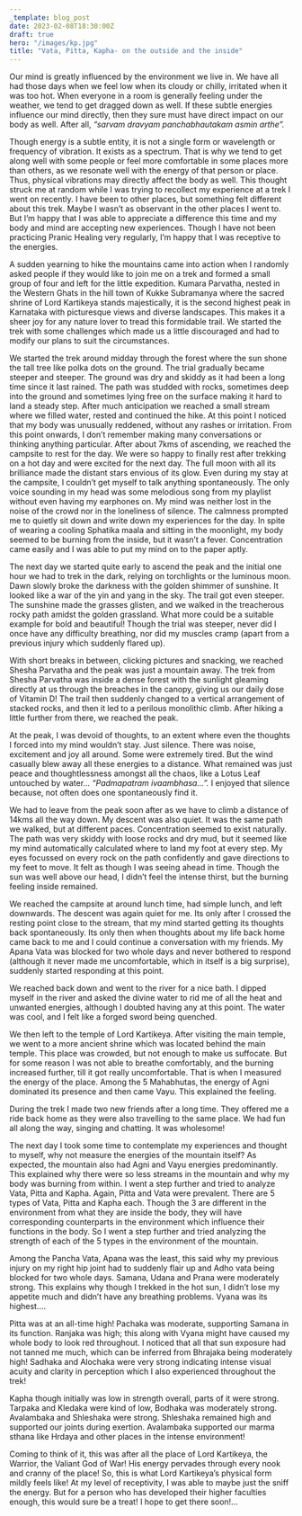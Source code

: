 ```yaml
---
_template: blog_post
date: 2023-02-08T18:30:00Z
draft: true
hero: "/images/kp.jpg"
title: "Vata, Pitta, Kapha- on the outside and the inside"
---
```


Our mind is greatly influenced by the environment we live in. We have all had those days when we feel low when its cloudy or chilly, irritated when it was too hot. When everyone in a room is generally feeling under the weather, we tend to get dragged down as well. If these subtle energies influence our mind directly, then they sure must have direct impact on our body as well. After all, _“sarvam dravyam panchabhautakam asmin arthe”._

Though energy is a subtle entity, it is not a single form or wavelength or frequency of vibration. It exists as a spectrum. That is why we tend to get along well with some people or feel more comfortable in some places more than others, as we resonate well with the energy of that person or place. Thus, physical vibrations may directly affect the body as well. This thought struck me at random while I was trying to recollect my experience at a trek I went on recently. I have been to other places, but something felt different about this trek. Maybe I wasn’t as observant in the other places I went to. But I’m happy that I was able to appreciate a difference this time and my body and mind are accepting new experiences. Though I have not been practicing Pranic Healing very regularly, I’m happy that I was receptive to the energies.

A sudden yearning to hike the mountains came into action when I randomly asked people if they would like to join me on a trek and formed a small group of four and left for the little expedition. Kumara Parvatha, nested in the Western Ghats in the hill town of Kukke Subramanya where the sacred shrine of Lord Kartikeya stands majestically, it is the second highest peak in Karnataka with picturesque views and diverse landscapes. This makes it a sheer joy for any nature lover to tread this formidable trail. We started the trek with some challenges which made us a little discouraged and had to modify our plans to suit the circumstances.

We started the trek around midday through the forest where the sun shone the tall tree like polka dots on the ground. The trial gradually became steeper and steeper. The ground was dry and skiddy as it had been a long time since it last rained. The path was studded with rocks, sometimes deep into the ground and sometimes lying free on the surface making it hard to land a steady step. After much anticipation we reached a small stream where we filled water, rested and continued the hike. At this point I noticed that my body was unusually reddened, without any rashes or irritation. From this point onwards, I don’t remember making many conversations or thinking anything particular. After about 7kms of ascending, we reached the campsite to rest for the day. We were so happy to finally rest after trekking on a hot day and were excited for the next day. The full moon with all its brilliance made the distant stars envious of its glow. Even during my stay at the campsite, I couldn’t get myself to talk anything spontaneously. The only voice sounding in my head was some melodious song from my playlist without even having my earphones on. My mind was neither lost in the noise of the crowd nor in the loneliness of silence. The calmness prompted me to quietly sit down and write down my experiences for the day. In spite of wearing a cooling Sphatika maala and sitting in the moonlight, my body seemed to be burning from the inside, but it wasn’t a fever. Concentration came easily and I was able to put my mind on to the paper aptly.

The next day we started quite early to ascend the peak and the initial one hour we had to trek in the dark, relying on torchlights or the luminous moon. Dawn slowly broke the darkness with the golden shimmer of sunshine. It looked like a war of the yin and yang in the sky. The trail got even steeper. The sunshine made the grasses glisten, and we walked in the treacherous rocky path amidst the golden grassland. What more could be a suitable example for bold and beautiful! Though the trial was steeper, never did I once have any difficulty breathing, nor did my muscles cramp (apart from a previous injury which suddenly flared up).

With short breaks in between, clicking pictures and snacking, we reached Shesha Parvatha and the peak was just a mountain away. The trek from Shesha Parvatha was inside a dense forest with the sunlight gleaming directly at us through the breaches in the canopy, giving us our daily dose of Vitamin D! The trail then suddenly changed to a vertical arrangement of stacked rocks, and then it led to a perilous monolithic climb. After hiking a little further from there, we reached the peak.

At the peak, I was devoid of thoughts, to an extent where even the thoughts I forced into my mind wouldn’t stay. Just silence. There was noise, excitement and joy all around. Some were extremely tired. But the wind casually blew away all these energies to a distance. What remained was just peace and thoughtlessness amongst all the chaos, like a Lotus Leaf untouched by water… _“Padmapatram ivaambhasa…”._ I enjoyed that silence because, not often does one spontaneously find it.

We had to leave from the peak soon after as we have to climb a distance of 14kms all the way down. My descent was also quiet. It was the same path we walked, but at different paces. Concentration seemed to exist naturally. The path was very skiddy with loose rocks and dry mud, but it seemed like my mind automatically calculated where to land my foot at every step. My eyes focussed on every rock on the path confidently and gave directions to my feet to move. It felt as though I was seeing ahead in time. Though the sun was well above our head, I didn’t feel the intense thirst, but the burning feeling inside remained.

We reached the campsite at around lunch time, had simple lunch, and left downwards. The descent was again quiet for me. Its only after I crossed the resting point close to the stream, that my mind started getting its thoughts back spontaneously. Its only then when thoughts about my life back home came back to me and I could continue a conversation with my friends. My Apana Vata was blocked for two whole days and never bothered to respond (although it never made me uncomfortable, which in itself is a big surprise), suddenly started responding at this point.

We reached back down and went to the river for a nice bath. I dipped myself in the river and asked the divine water to rid me of all the heat and unwanted energies, although I doubted having any at this point. The water was cool, and I felt like a forged sword being quenched.

We then left to the temple of Lord Kartikeya. After visiting the main temple, we went to a more ancient shrine which was located behind the main temple. This place was crowded, but not enough to make us suffocate. But for some reason I was not able to breathe comfortably, and the burning increased further, till it got really uncomfortable. That is when I measured the energy of the place. Among the 5 Mahabhutas, the energy of Agni dominated its presence and then came Vayu. This explained the feeling.

During the trek I made two new friends after a long time. They offered me a ride back home as they were also travelling to the same place. We had fun all along the way, singing and chatting. It was wholesome!

The next day I took some time to contemplate my experiences and thought to myself, why not measure the energies of the mountain itself? As expected, the mountain also had Agni and Vayu energies predominantly. This explained why there were so less streams in the mountain and why my body was burning from within. I went a step further and tried to analyze Vata, Pitta and Kapha. Again, Pitta and Vata were prevalent. There are 5 types of Vata, Pitta and Kapha each. Though the 3 are different in the environment from what they are inside the body, they will have corresponding counterparts in the environment which influence their functions in the body. So I went a step further and tried analyzing the strength of each of the 5 types in the environment of the mountain.

Among the Pancha Vata, Apana was the least, this said why my previous injury on my right hip joint had to suddenly flair up and Adho vata being blocked for two whole days. Samana, Udana and Prana were moderately strong. This explains why though I trekked in the hot sun, I didn’t lose my appetite much and didn’t have any breathing problems. Vyana was its highest….

Pitta was at an all-time high! Pachaka was moderate, supporting Samana in its function. Ranjaka was high; this along with Vyana might have caused my whole body to look red throughout. I noticed that all that sun exposure had not tanned me much, which can be inferred from Bhrajaka being moderately high! Sadhaka and Alochaka were very strong indicating intense visual acuity and clarity in perception which I also experienced throughout the trek!

Kapha though initially was low in strength overall, parts of it were strong. Tarpaka and Kledaka were kind of low, Bodhaka was moderately strong. Avalambaka and Shleshaka were strong. Shleshaka remained high and supported our joints during exertion. Avalambaka supported our marma sthana like Hrdaya and other places in the intense environment!

Coming to think of it, this was after all the place of Lord Kartikeya, the Warrior, the Valiant God of War! His energy pervades through every nook and cranny of the place! So, this is what Lord Kartikeya’s physical form mildly feels like! At my level of receptivity, I was able to maybe just the sniff the energy. But for a person who has developed their higher faculties enough, this would sure be a treat! I hope to get there soon!...
